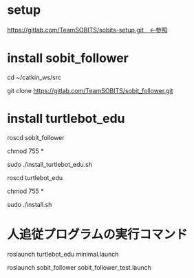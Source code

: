 # setup
https://gitlab.com/TeamSOBITS/sobits-setup.git　←参照

# install sobit_follower 
cd ~/catkin_ws/src

git clone https://gitlab.com/TeamSOBITS/sobit_follower.git

# install turtlebot_edu
roscd sobit_follower

chmod 755 *

sudo ./install_turtlebot_edu.sh

roscd turtlebot_edu

chmod 755 *

sudo ./install.sh

# 人追従プログラムの実行コマンド

roslaunch turtlebot_edu minimal.launch

roslaunch sobit_follower sobit_follower_test.launch



